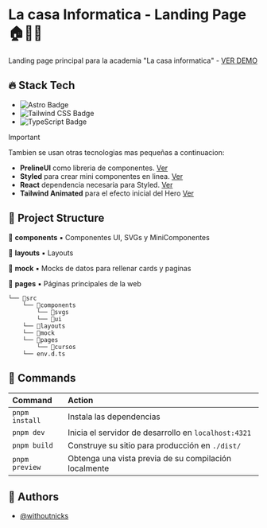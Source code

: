 
# La casa Informatica - Landing Page 🏠🧑‍💻

Landing page principal para la academia "La casa informatica" - [VER DEMO](https://lacasainformatica.netlify.app)

## 🔥 Stack Tech

- ![Astro Badge](https://img.shields.io/badge/Astro-BC52EE?logo=astro&logoColor=fff&style=for-the-badge)
- ![Tailwind CSS Badge](https://img.shields.io/badge/Tailwind%20CSS-06B6D4?logo=tailwindcss&logoColor=fff&style=for-the-badge)
- ![TypeScript Badge](https://img.shields.io/badge/TypeScript-3178C6?logo=typescript&logoColor=fff&style=for-the-badge)

> [!IMPORTANT]
> Tambien se usan otras tecnologias mas pequeñas a continuacion:

- **PrelineUI** como libreria de componentes. [Ver](https://preline.co/index.html)
- **Styled** para crear mini componentes en linea. [Ver](https://github.com/master-co/styled?tab=readme-ov-file)
- **React** dependencia necesaria para Styled. [Ver](https://es.react.dev/)
- **Tailwind Animated** para el efecto inicial del  Hero [Ver](https://github.com/new-data-services/tailwindcss-animated)

## 🚀 Project Structure

📁 **components** ▪️ Componentes UI, SVGs y MiniComponentes

📁 **layouts** ▪️ Layouts

📁 **mock** ▪️ Mocks de datos para rellenar cards y paginas

📁 **pages** ▪️ Páginas principales de la web

```
└── 📁src
    └── 📁components
        └── 📁svgs
        └── 📁ui
    └── 📁layouts
    └── 📁mock
    └── 📁pages
        └── 📁cursos
    └── env.d.ts
```


## 🧞 Commands

| Command                   | Action                                           |
| :------------------------ | :----------------------------------------------- |
| `pnpm install`             | Instala las dependencias                            |
| `pnpm dev`             | Inicia el servidor de desarrollo en `localhost:4321`      |
| `pnpm build`           | Construye su sitio para producción en `./dist/`          |
| `pnpm preview`         | Obtenga una vista previa de su compilación localmente     |

## 👀 Authors

- [@withoutnicks](https://github.com/withoutnicks)

